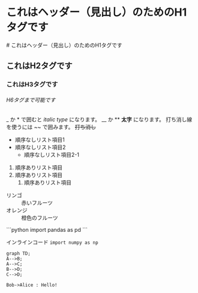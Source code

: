 # これはヘッダー（見出し）のためのH1タグです 
\# これはヘッダー（見出し）のためのH1タグです 
## これはH2タグです
### これはH3タグです
###### H6タグまで可能です
_ か * で囲むと *italic type* になります。
__ か **  **太字** になります。
打ち消し線を使うには ~~ で囲みます。 ~~打ち消し~~
- 順序なしリスト項目1
- 順序なしリスト項目2
  - 順序なしリスト項目2-1
1. 順序ありリスト項目
2. 順序ありリスト項目
	1. 順序ありリスト項目
<dl> <dt>リンゴ</dt> <dd>赤いフルーツ</dd> <dt>オレンジ</dt> <dd>橙色のフルーツ</dd> </dl>
```python
import pandas as pd
```

インラインコード `import numpy as np`

```mermaid 
graph TD; 
A-->B; 
A-->C; 
B-->D; 
C-->D; 
```

```plantuml 
Bob->Alice : Hello! 
```